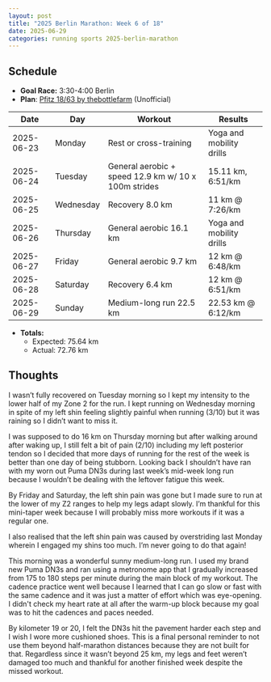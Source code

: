 ```yaml
---
layout: post
title: "2025 Berlin Marathon: Week 6 of 18"
date: 2025-06-29
categories: running sports 2025-berlin-marathon
---
```


## Schedule

- **Goal Race:** 3:30-4:00 Berlin
- **Plan**: [Pfitz 18/63 by thebottlefarm](https://www.thebottlefarm.com/wpbottle/unofficial-pfitz-18-63-full-marathon-plan-ics/) (Unofficial)

| Date | Day  | Workout | Results |
|------|------|---------|---------|
| 2025-06-23 | Monday    | Rest or cross-training | Yoga and mobility drills |
| 2025-06-24 | Tuesday   | General aerobic + speed 12.9 km w/ 10 x 100m strides | 15.11 km, 6:51/km |
| 2025-06-25 | Wednesday | Recovery 8.0 km | 11 km @ 7:26/km |
| 2025-06-26 | Thursday  | General aerobic 16.1 km | Yoga and mobility drills |
| 2025-06-27 | Friday    | General aerobic 9.7 km | 12 km @ 6:48/km |
| 2025-06-28 | Saturday  | Recovery 6.4 km | 12 km @ 6:51/km |
| 2025-06-29 | Sunday    | Medium-long run 22.5 km | 22.53 km @ 6:12/km   |

- **Totals:**
  - Expected: 75.64 km
  - Actual: 72.76 km

## Thoughts

I wasn’t fully recovered on Tuesday morning so I kept my intensity to the lower half of my Zone 2 for the run. I kept running on Wednesday morning in spite of my left shin feeling slightly painful when running (3/10) but it was raining so I didn’t want to miss it.

I was supposed to do 16 km on Thursday morning but after walking around after waking up, I still felt a bit of pain (2/10) including my left posterior tendon so I decided that more days of running for the rest of the week is better than one day of being stubborn. Looking back I shouldn’t have ran with my worn out Puma DN3s during last week’s mid-week long run because I wouldn’t be dealing with the leftover fatigue this week.

By Friday and Saturday, the left shin pain was gone but I made sure to run at the lower of my Z2 ranges to help my legs adapt slowly. I’m thankful for this mini-taper week because I will probably miss more workouts if it was a regular one. 

I also realised that the left shin pain was caused by overstriding last Monday wherein I engaged my shins too much. I’m never going to do that again!

This morning was a wonderful sunny medium-long run. I used my brand new Puma DN3s and ran using a metronome app that I gradually increased from 175 to 180 steps per minute during the main block of my workout. The cadence practice went well because I learned that I can go slow or fast with the same cadence and it was just a matter of effort which was eye-opening. I didn't check my heart rate at all after the warm-up block because my goal was to hit the cadences and paces needed.

By kilometer 19 or 20, I felt the DN3s hit the pavement harder each step and I wish I wore more cushioned shoes. This is a final personal reminder to not use them beyond half-marathon distances because they are not built for that. Regardless since it wasn’t beyond 25 km, my legs and feet weren’t damaged too much and thankful for another finished week despite the missed workout.